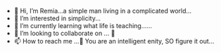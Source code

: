 - 👋 Hi, I’m Remia...a simple man living in a complicated world...
- 👀 I’m interested in simplicity...
- 🌱 I’m currently learning what life is teaching......
- 💞️ I’m looking to collaborate on ... 🤔
- 📫 How to reach me ...🤔 You are an intelligent enity, SO figure it out...

<!---
rjersyun/rjersyun is a ✨ special ✨ repository because its `README.md` (this file) appears on your GitHub profile.
You can click the Preview link to take a look at your changes.
--->
